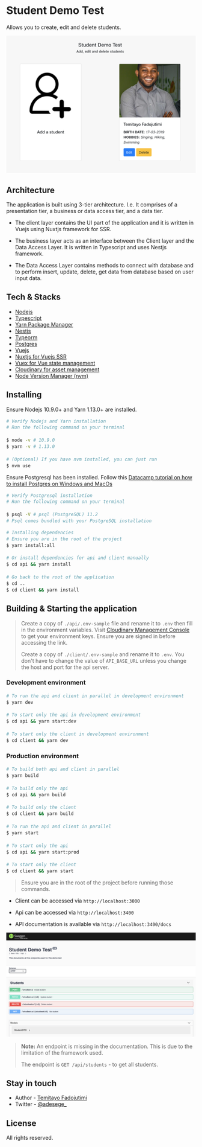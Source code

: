 # Student Demo Test

Allows you to create, edit and delete students.

![Landing page](./docs/home.png)

## Architecture

The application is built using 3-tier architecture. I.e. It comprises of a presentation tier, a business or data access tier, and a data tier.

- The client layer contains the UI part of the application and it is written in Vuejs using Nuxtjs framework for SSR.

- The business layer acts as an interface between the Client layer and the Data Access Layer. It is written in Typescript and uses Nestjs framework.

- The Data Access Layer contains methods to connect with database and to perform insert, update, delete, get data from database based on user input data.

## Tech & Stacks

- [Nodejs](https://nodejs.org)
- [Typescript](https://www.typescriptlang.org)
- [Yarn Package Manager](https://yarnpkg.com/en/docs/install)
- [Nestjs](https://nestjs.com)
- [Typeorm](http://typeorm.io)
- [Postgres](http://postgresql.org)
- [Vuejs](https://vuejs.org)
- [Nuxtjs for Vuejs SSR](https://nuxtjs.org)
- [Vuex for Vue state management](http://vuex.vuejs.org)
- [Cloudinary for asset management](https://cloudinary.com)
- [Node Version Manager (nvm)](https://github.com/creationix/nvm)

## Installing

Ensure Nodejs 10.9.0+ and Yarn 1.13.0+ are installed.

```bash
# Verify Nodejs and Yarn installation
# Run the following command on your terminal

$ node -v # 10.9.0
$ yarn -v # 1.13.0

# (Optional) If you have nvm installed, you can just run
$ nvm use
```

Ensure Postgresql has been installed. Follow this [Datacamp tutorial on how to install Postgres on Windows and MacOs](https://www.datacamp.com/community/tutorials/installing-postgresql-windows-macosx)

```bash
# Verify Postgresql installation
# Run the following command on your terminal

$ psql -V # psql (PostgreSQL) 11.2
# Psql comes bundled with your PostgreSQL installation
```

```bash
# Installing dependencies
# Ensure you are in the root of the project
$ yarn install:all

# Or install dependencies for api and client manually
$ cd api && yarn install

# Go back to the root of the application
$ cd ..
$ cd client && yarn install
```

## Building & Starting the application

> Create a copy of `./api/.env-sample` file and rename it to `.env` then fill in the environment variables. Visit [Cloudinary Management Console](https://cloudinary.com/console) to get your environment keys. Ensure you are signed in before accessing the link.
>
> Create a copy of `./client/.env-sample` and rename it to `.env`. You don't have to change the value of `API_BASE_URL` unless you change the host and port for the api server.

### Development environment

```bash
# To run the api and client in parallel in development environment
$ yarn dev

# To start only the api in development environment
$ cd api && yarn start:dev

# To start only the client in development environment
$ cd client && yarn dev
```

### Production environment

```bash
# To build both api and client in parallel
$ yarn build

# To build only the api
$ cd api && yarn build

# To build only the client
$ cd client && yarn build

# To run the api and client in parallel
$ yarn start

# To start only the api
$ cd api && yarn start:prod

# To start only the client
$ cd client && yarn start
```

> Ensure you are in the root of the project before running those commands.

- Client can be accessed via `http://localhost:3000`

- Api can be accessed via `http://localhost:3400`

- API documentation is available via `http://localhost:3400/docs`

![Swagger documentation](./docs/swagger-doc.png)

> **Note:** An endpoint is missing in the documentation. This is due to the limitation of the framework used.
>
> The endpoint is `GET /api/students` - to get all students.

## Stay in touch

- Author - [Temitayo Fadojutimi](https://about.me/fadojutimitemitayo)
- Twitter - [@adesege\_](https://twitter.com/adesege_)

## License

All rights reserved.
